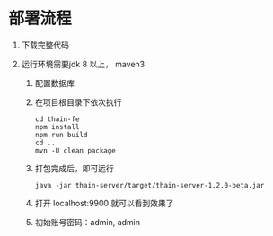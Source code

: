 <!--
 Copyright (c) 2019, Xiaomi, Inc.  All rights reserved.
 This source code is licensed under the Apache License Version 2.0, which
 can be found in the LICENSE file in the root directory of this source tree.
-->
# 部署流程

1. 下载完整代码

1. 运行环境需要jdk 8 以上， maven3
    
    1. 配置数据库
    
    1. 在项目根目录下依次执行
        
        ```shell
        cd thain-fe
        npm install
        npm run build
        cd ..
        mvn -U clean package 
        ```
        
    1. 打包完成后，即可运行
    
        ```shell
        java -jar thain-server/target/thain-server-1.2.0-beta.jar
        ```

    1. 打开 localhost:9900 就可以看到效果了
    
    1. 初始账号密码：admin, admin
